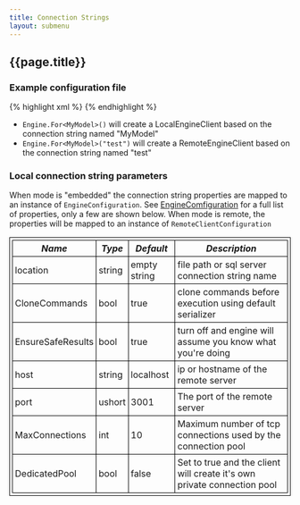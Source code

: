 ```yaml
---
title: Connection Strings
layout: submenu
---
```

## {{page.title}}

### Example configuration file
{% highlight xml %}
<connnectionStrings>
   <add name="MyModel" connectionString="mode=embedded;location=c:\db\mymodel"/>
   <add name="test" connectionString="mode=remote;host=10.0.0.20;port=3001"/>
 </connnectionStrings>
{% endhighlight %}

* `Engine.For<MyModel>()` will  create a LocalEngineClient based on the connection string named "MyModel"
* `Engine.For<MyModel>("test")` will create a RemoteEngineClient based on the connection string named "test"

### Local connection string parameters
When mode is "embedded" the connection string properties are mapped to an instance of `EngineConfiguration`.
See [EngineComfiguration](../engine) for a full list of properties, only a few are shown below. When mode is remote, the properties will be mapped to an instance of  `RemoteClientConfiguration`
<style>
table, tr, td, th { border-width:1px; padding:4px; border-style:solid; border-color:black;}
</style>
*Name* | *Type* | *Default* | *Description*
-------|--------|-----------|--------------
location | string | empty string | file path or sql server connection string name
CloneCommands| bool | true |clone commands before execution using default serializer
EnsureSafeResults | bool | true | turn off and engine will assume you know what you're doing
host | string | localhost | ip or hostname of the remote server
port | ushort | 3001 | The port of the remote server
MaxConnections | int | 10 | Maximum number of tcp connections used by the connection pool
DedicatedPool | bool | false | Set to true and the client will create it's own private connection pool
